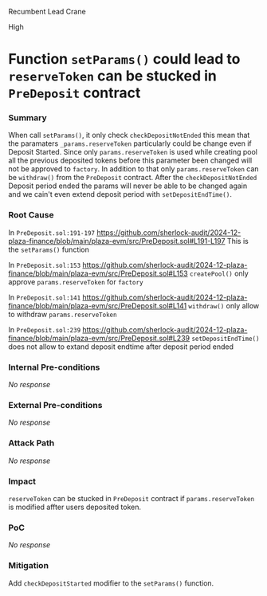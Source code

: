 Recumbent Lead Crane

High

# Function `setParams()` could lead to `reserveToken` can be stucked in `PreDeposit` contract

### Summary

When call `setParams()`, it only check `checkDepositNotEnded` this mean that the paramaters `_params.reserveToken` particularly could be change even if Deposit Started. Since only  `params.reserveToken` is used while creating pool all the previous deposited tokens before this parameter been changed will not be approved to `factory`. In addition to that only `params.reserveToken` can be `withdraw()` from the `PreDeposit` contract. After the `checkDepositNotEnded` Deposit period ended the params will never be able to be changed again and we cain't even extend deposit period with `setDepositEndTime()`.

### Root Cause

In `PreDeposit.sol:191-197`
https://github.com/sherlock-audit/2024-12-plaza-finance/blob/main/plaza-evm/src/PreDeposit.sol#L191-L197
This is the `setParams()` function

In `PreDeposit.sol:153`
https://github.com/sherlock-audit/2024-12-plaza-finance/blob/main/plaza-evm/src/PreDeposit.sol#L153
`createPool()` only approve `params.reserveToken` for `factory`

In `PreDeposit.sol:141`
https://github.com/sherlock-audit/2024-12-plaza-finance/blob/main/plaza-evm/src/PreDeposit.sol#L141
`withdraw()` only allow to withdraw  `params.reserveToken`

In `PreDeposit.sol:239`
https://github.com/sherlock-audit/2024-12-plaza-finance/blob/main/plaza-evm/src/PreDeposit.sol#L239
`setDepositEndTime()` does not allow to extand deposit endtime after deposit period ended

### Internal Pre-conditions

_No response_

### External Pre-conditions

_No response_

### Attack Path

_No response_

### Impact

`reserveToken` can be stucked in `PreDeposit` contract if `params.reserveToken` is modified affter users deposited token.

### PoC

_No response_

### Mitigation

Add `checkDepositStarted` modifier to the `setParams()` function.